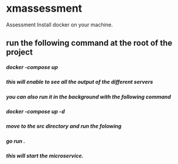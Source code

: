 # xmassessment
Assessment
Install docker on your machine.
## run the following command at the root of the project 
#####    docker -compose up 
##### this will enable to see all the output of the different servers
##### you can also run it in the background with the following command
#####     docker -compose up -d
##### move to the src directory and run the folowing
#####  go run .
##### this will start the microservice.
